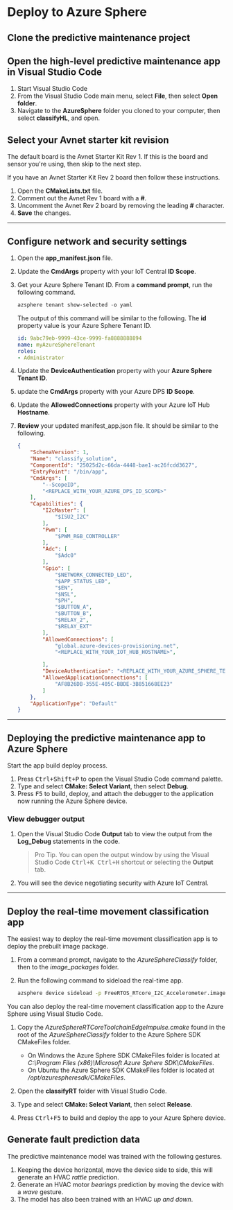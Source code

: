 # Deploy to Azure Sphere

## Clone the predictive maintenance project


## Open the high-level predictive maintenance app in Visual Studio Code

1. Start Visual Studio Code
1. From the Visual Studio Code main menu, select **File**, then select **Open folder**.
1. Navigate to the **AzureSphere** folder you cloned to your computer, then select **classifyHL**, and open.

## Select your Avnet starter kit revision

The default board is the Avnet Starter Kit Rev 1. If this is the board and sensor you're using, then skip to the next step.

If you have an Avnet Starter Kit Rev 2 board then follow these instructions.

1. Open the **CMakeLists.txt** file.
1. Comment out the Avnet Rev 1 board with a **#**.
1. Uncomment the Avnet Rev 2 board by removing the leading **#** character.
1. **Save** the changes.

---

## Configure network and security settings

1. Open the **app_manifest.json** file.
1. Update the **CmdArgs** property with your IoT Central **ID Scope**.
1. Get your Azure Sphere Tenant ID. From a **command prompt**, run the following command.

    ```powershell
    azsphere tenant show-selected -o yaml
    ```

    The output of this command will be similar to the following. The **id** property value is your Azure Sphere Tenant ID.

    ```yaml
    id: 9abc79eb-9999-43ce-9999-fa8888888894
    name: myAzureSphereTenant
    roles:
    - Administrator
    ```

1. Update the **DeviceAuthentication** property with your **Azure Sphere Tenant ID**.
1. update the **CmdArgs** property with your Azure DPS **ID Scope**.
1. Update the **AllowedConnections** property with your Azure IoT Hub **Hostname**.
1. **Review** your updated manifest_app.json file. It should be similar to the following.

    ```json
   {
        "SchemaVersion": 1,
        "Name": "classify_solution",
        "ComponentId": "25025d2c-66da-4448-bae1-ac26fcdd3627",
        "EntryPoint": "/bin/app",
        "CmdArgs": [
            "--ScopeID",
            "<REPLACE_WITH_YOUR_AZURE_DPS_ID_SCOPE>"
        ],
        "Capabilities": {
            "I2cMaster": [
                "$ISU2_I2C"
            ],
            "Pwm": [
                "$PWM_RGB_CONTROLLER"
            ],
            "Adc": [
                "$Adc0"
            ],
            "Gpio": [
                "$NETWORK_CONNECTED_LED",
                "$APP_STATUS_LED",
                "$EN",
                "$NSL",
                "$PH",
                "$BUTTON_A",
                "$BUTTON_B",
                "$RELAY_2",
                "$RELAY_EXT"
            ],
            "AllowedConnections": [
                "global.azure-devices-provisioning.net",
                "<REPLACE_WITH_YOUR_IOT_HUB_HOSTNAME>",
    
            ],
            "DeviceAuthentication": "<REPLACE_WITH_YOUR_AZURE_SPHERE_TENANT_ID>",
            "AllowedApplicationConnections": [
                "AF8B26DB-355E-405C-BBDE-3B851668EE23"
            ]
        },
        "ApplicationType": "Default"
    }

    ```

---

## Deploying the predictive maintenance app to Azure Sphere

Start the app build deploy process.

1. Press <kbd>Ctrl+Shift+P</kbd> to open the Visual Studio Code command palette.
1. Type and select **CMake: Select Variant**, then select **Debug**.
1. Press <kbd>F5</kbd> to build, deploy, and attach the debugger to the application now running the Azure Sphere device.

### View debugger output

1. Open the Visual Studio Code **Output** tab to view the output from the **Log_Debug** statements in the code.

    > Pro Tip. You can open the output window by using the Visual Studio Code <kbd>Ctrl+K Ctrl+H</kbd> shortcut or selecting the **Output** tab.

1. You will see the device negotiating security with Azure IoT Central.

---

## Deploy the real-time movement classification app

The easiest way to deploy the real-time movement classification app is to deploy the prebuilt image package.

1. From a command prompt, navigate to the *AzureSphereClassify* folder, then to the *image_packages* folder.
1. Run the following command to sideload the real-time app.

    ```bash
    azsphere device sideload -p FreeRTOS_RTcore_I2C_Accelerometer.imagepackage
    ```

You can also deploy the real-time movement classification app to the Azure Sphere using Visual Studio Code.

1. Copy the *AzureSphereRTCoreToolchainEdgeImpulse.cmake* found in the root of the *AzureSphereClassify* folder to the Azure Sphere SDK CMakeFiles folder.

    - On Windows the Azure Sphere SDK CMakeFiles folder is located at *C:\Program Files (x86)\Microsoft Azure Sphere SDK\CMakeFiles*.
    - On Ubuntu the Azure Sphere SDK CMakeFiles folder is located at */opt/azurespheresdk/CMakeFiles*.

1. Open the **classifyRT** folder with Visual Studio Code.
1. Type and select **CMake: Select Variant**, then select **Release**.
1. Press <kbd>Ctrl+F5</kbd> to build and deploy the app to your Azure Sphere device.

## Generate fault prediction data

The predictive maintenance model was trained with the following gestures.

1. Keeping the device horizontal, move the device side to side, this will generate an HVAC *rattle* prediction.
1. Generate an HVAC motor *bearings* prediction by moving the device with a *wave* gesture.
1. The model has also been trained with an HVAC *up and down*.

<!-- --- -->

<!-- ## View your device on the IoT Central Dashboard

1. Switch back to the **Azure IoT Central** web portal.
1. Select **Devices** from the IoT Central sidebar menu.
1. Select the **predictive Maintenance** template.
1. When your device enrolls into IoT Central, you may be prompted to **Refresh** the device list.
1. Select your device, the device details page will open to display the device properties.

![This image shows the About, Overview and Raw Data tabs](media/iot_central_view_device.png) -->
